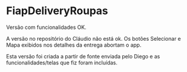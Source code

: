FiapDeliveryRoupas
==================

Versão com funcionalidades OK.

A versão no repositório do Cláudio não está ok. Os botões Selecionar e Mapa exibidos nos detalhes da entrega abortam o app.

Esta versão foi criada a partir de fonte enviada pelo Diego e as funcionalidades/telas que fiz foram incluídas.

